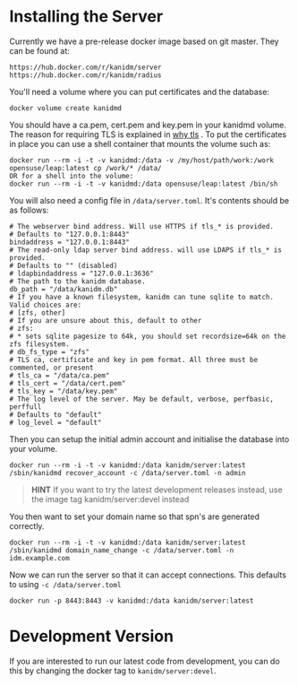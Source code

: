# Installing the Server

Currently we have a pre-release docker image based on git master. They can be found at:

    https://hub.docker.com/r/kanidm/server
    https://hub.docker.com/r/kanidm/radius

You'll need a volume where you can put certificates and the database:

    docker volume create kanidmd

You should have a ca.pem, cert.pem and key.pem in your kanidmd volume. The reason for requiring
TLS is explained in [why tls](./why_tls.md) . To put the certificates in place you can use a shell container
that mounts the volume such as:

    docker run --rm -i -t -v kanidmd:/data -v /my/host/path/work:/work opensuse/leap:latest cp /work/* /data/
    OR for a shell into the volume:
    docker run --rm -i -t -v kanidmd:/data opensuse/leap:latest /bin/sh

You will also need a config file in `/data/server.toml`. It's contents should be as follows:

    # The webserver bind address. Will use HTTPS if tls_* is provided.
    # Defaults to "127.0.0.1:8443"
    bindaddress = "127.0.0.1:8443"
    # The read-only ldap server bind address. will use LDAPS if tls_* is provided.
    # Defaults to "" (disabled)
    # ldapbindaddress = "127.0.0.1:3636"
    # The path to the kanidm database.
    db_path = "/data/kanidm.db"
    # If you have a known filesystem, kanidm can tune sqlite to match. Valid choices are:
    # [zfs, other]
    # If you are unsure about this, default to other
    # zfs:
    # * sets sqlite pagesize to 64k, you should set recordsize=64k on the zfs filesystem.
    # db_fs_type = "zfs"
    # TLS ca, certificate and key in pem format. All three must be commented, or present
    # tls_ca = "/data/ca.pem"
    # tls_cert = "/data/cert.pem"
    # tls_key = "/data/key.pem"
    # The log level of the server. May be default, verbose, perfbasic, perffull
    # Defaults to "default"
    # log_level = "default"

Then you can setup the initial admin account and initialise the database into your volume.

    docker run --rm -i -t -v kanidmd:/data kanidm/server:latest /sbin/kanidmd recover_account -c /data/server.toml -n admin

> **HINT**
> If you want to try the latest development releases instead, use the image tag kanidm/server:devel instead

You then want to set your domain name so that spn's are generated correctly.

    docker run --rm -i -t -v kanidmd:/data kanidm/server:latest /sbin/kanidmd domain_name_change -c /data/server.toml -n idm.example.com

Now we can run the server so that it can accept connections. This defaults to using `-c /data/server.toml`

    docker run -p 8443:8443 -v kanidmd:/data kanidm/server:latest

# Development Version

If you are interested to run our latest code from development, you can do this by changing the
docker tag to `kanidm/server:devel`.

